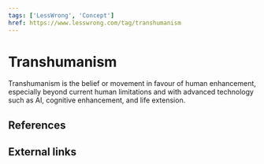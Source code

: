 ```yaml
---
tags: ['LessWrong', 'Concept']
href: https://www.lesswrong.com/tag/transhumanism
---
```


# Transhumanism
Transhumanism is the belief or movement in favour of human enhancement, especially beyond current human limitations and with advanced technology such as AI, cognitive enhancement, and life extension.

## References
## 
## External links

